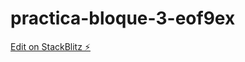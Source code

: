 # practica-bloque-3-eof9ex

[Edit on StackBlitz ⚡️](https://stackblitz.com/edit/practica-bloque-3-eof9ex)